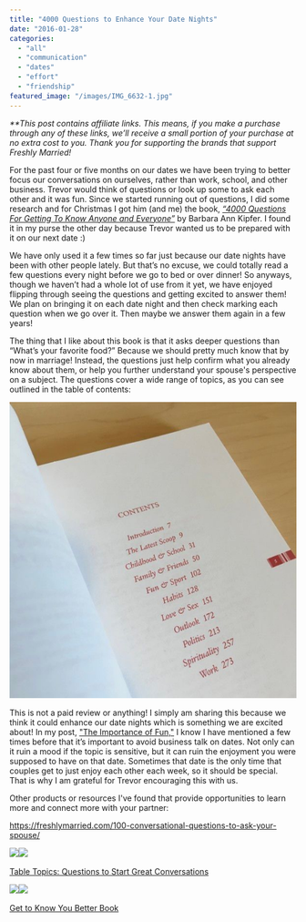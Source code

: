 ```yaml
---
title: "4000 Questions to Enhance Your Date Nights"
date: "2016-01-28"
categories: 
  - "all"
  - "communication"
  - "dates"
  - "effort"
  - "friendship"
featured_image: "/images/IMG_6632-1.jpg"
---
```


_\*\*This post contains affiliate links. This means, if you make a purchase through any of these links, we’ll receive a small portion of your purchase at no extra cost to you. Thank you for supporting the brands that support Freshly Married!_

For the past four or five months on our dates we have been trying to better focus our conversations on ourselves, rather than work, school, and other business. Trevor would think of questions or look up some to ask each other and it was fun. Since we started running out of questions, I did some research and for Christmas I got him (and me) the book, [_“4000 Questions For Getting To Know Anyone and Everyone”_](https://amzn.to/2EYkRhw) by Barbara Ann Kipfer. I found it in my purse the other day because Trevor wanted us to be prepared with it on our next date :)

We have only used it a few times so far just because our date nights have been with other people lately. But that’s no excuse, we could totally read a few questions every night before we go to bed or over dinner! So anyways, though we haven’t had a whole lot of use from it yet, we have enjoyed flipping through seeing the questions and getting excited to answer them! We plan on bringing it on each date night and then check marking each question when we go over it. Then maybe we answer them again in a few years!

The thing that I like about this book is that it asks deeper questions than “What’s your favorite food?” Because we should pretty much know that by now in marriage! Instead, the questions just help confirm what you already know about them, or help you further understand your spouse's perspective on a subject. The questions cover a wide range of topics, as you can see outlined in the table of contents:

![IMG_6640](/images/IMG_6640-1.jpg)

This is not a paid review or anything! I simply am sharing this because we think it could enhance our date nights which is something we are excited about! In my post, ["The Importance of Fun,"](http://freshlymarried.com/the-importance-of-fun/) I know I have mentioned a few times before that it’s important to avoid business talk on dates. Not only can it ruin a mood if the topic is sensitive, but it can ruin the enjoyment you were supposed to have on that date. Sometimes that date is the only time that couples get to just enjoy each other each week, so it should be special. That is why I am grateful for Trevor encouraging this with us.

Other products or resources I've found that provide opportunities to learn more and connect more with your partner:

https://freshlymarried.com/100-conversational-questions-to-ask-your-spouse/

[![](//ws-na.amazon-adsystem.com/widgets/q?_encoding=UTF8&ASIN=B00GNI0DNM&Format=_SL160_&ID=AsinImage&MarketPlace=US&ServiceVersion=20070822&WS=1&tag=freshlymarrie-20&language=en_US)](https://www.amazon.com/TableTopics-Original-Anniversary-Questions-Conversations/dp/B00GNI0DNM/ref=as_li_ss_il?keywords=get+to+know+you+questions&qid=1552402960&s=gateway&sr=8-2&linkCode=li2&tag=freshlymarrie-20&linkId=386b37958e20e04b40acdfca048d1386&language=en_US)![](https://ir-na.amazon-adsystem.com/e/ir?t=freshlymarrie-20&language=en_US&l=li2&o=1&a=B00GNI0DNM)

[Table Topics: Questions to Start Great Conversations](https://amzn.to/2EY3zkI)

[![](//ws-na.amazon-adsystem.com/widgets/q?_encoding=UTF8&ASIN=1794100245&Format=_SL160_&ID=AsinImage&MarketPlace=US&ServiceVersion=20070822&WS=1&tag=freshlymarrie-20&language=en_US)](https://www.amazon.com/Wanna-Know-Better-Favorite-Person/dp/1794100245/ref=as_li_ss_il?keywords=get+to+know+you+questions&qid=1552403130&s=gateway&sr=8-20&linkCode=li2&tag=freshlymarrie-20&linkId=29e226a302d8f91a6ea7a4ea44a54669&language=en_US)![](https://ir-na.amazon-adsystem.com/e/ir?t=freshlymarrie-20&language=en_US&l=li2&o=1&a=1794100245)

[Get to Know You Better Book](https://amzn.to/2F1gCSq)
